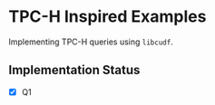 # TPC-H Inspired Examples

Implementing TPC-H queries using `libcudf`.

## Implementation Status

- [x] Q1  
